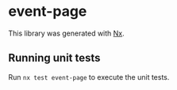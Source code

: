 # event-page

This library was generated with [Nx](https://nx.dev).

## Running unit tests

Run `nx test event-page` to execute the unit tests.
